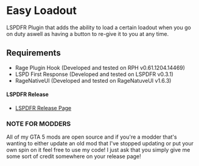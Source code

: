 # Easy Loadout

LSPDFR Plugin that adds the ability to load a certain loadout when you go on duty aswell as having a button to re-give it to you at any time.

## Requirements

* Rage Plugin Hook (Developed and tested on RPH v0.61.1204.14469)
* LSPD First Response (Developed and tested on LSPDFR v0.3.1)
* RageNativeUI (Developed and tested on RageNatuveUI v1.6.3)

#### LSPDFR Release

* [LSPDFR Release Page](http://www.lcpdfr.com/files/file/17259-easy-loadout/)


### NOTE FOR MODDERS

All of my GTA 5 mods are open source and if you're a modder that's wanting to either update an old mod that I've stopped updating or put your own spin on it feel free to use my code! I just ask that you simply give me some sort of credit somewhere on your release page!
